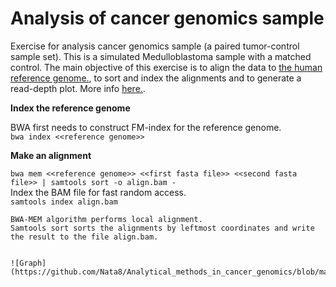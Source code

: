 # Analysis of cancer genomics sample

Exercise for analysis cancer genomics sample (a paired tumor-control sample set). This is a simulated Medulloblastoma sample with a matched control. 
The main objective of this exercise is to align the data to [the human reference genome.](https://hgdownload.soe.ucsc.edu/goldenPath/hg19/bigZips/hg19.fa.gz), to sort and index the alignments and to generate a read-depth plot. More info [here.](https://tobiasrausch.com/courses/cg/).

**Index the reference genome**
 
 BWA first needs to construct FM-index for the reference genome. <br />
`bwa index <<reference genome>>` <br />

**Make an alignment**

`bwa mem <<reference genome>> <<first fasta file>> <<second fasta file>> | samtools sort -o align.bam -` <br />
Index the BAM file for fast random access. <br />
`samtools index align.bam` <br />
```
BWA-MEM algorithm performs local alignment.
Samtools sort sorts the alignments by leftmost coordinates and write the result to the file align.bam.


![Graph](https://github.com/Nata8/Analytical_methods_in_cancer_genomics/blob/main/tumor_graph.png)
```
